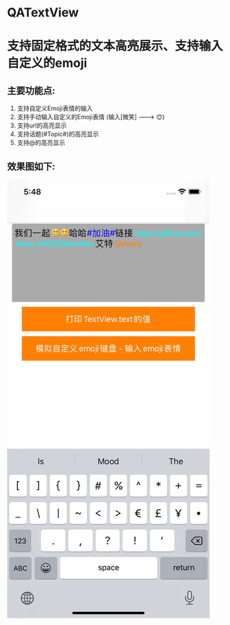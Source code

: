 # QATextView

支持固定格式的文本高亮展示、支持输入自定义的emoji<br>
==========================================

主要功能点:<br>
------------
1. 支持自定义Emoji表情的输入<br>
2. 支持手动输入自定义的Emoji表情  (输入[微笑] ---> 😊)<br>
3. 支持url的高亮显示<br>
4. 支持话题(#Topic#)的高亮显示<br>
5. 支持@的高亮显示<br>

效果图如下:<br>
------------

![效果图](https://github.com/Avery-AN/QATextView/raw/master/DEMO_images/demo.png)
